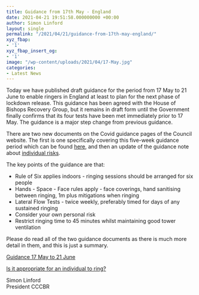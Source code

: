 ```yaml
---
title: Guidance from 17th May - England
date: 2021-04-21 19:51:58.000000000 +00:00
author: Simon Linford
layout: single
permalink: "/2021/04/21/guidance-from-17th-may-england/"
xyz_fbap:
- '1'
xyz_fbap_insert_og:
- '1'
image: "/wp-content/uploads/2021/04/17-May.jpg"
categories:
- Latest News
---
```

Today we have published draft guidance for the period from 17 May to 21 June to enable ringers in England at least to plan for the next phase of lockdown release. This guidance has been agreed with the House of Bishops Recovery Group, but it remains in draft form until the Government finally confirms that its four tests have been met immediately prior to 17 May. The guidance is a major step change from previous guidance.

There are two new documents on the Covid guidance pages of the Council website. The first is one specifically covering this five-week guidance period which can be found <a href="/coronavirus/guidance-17-may-to-21-june/" target="_blank" rel="noopener">here</a>, and then an update of the guidance note about <a href="/coronavirus/is-it-appropriate-for-an-individual-to-ring/" target="_blank" rel="noopener">individual risks</a>.

The key points of the guidance are that:

  * Rule of Six applies indoors - ringing sessions should be arranged for six people
  * Hands - Space - Face rules apply - face coverings, hand sanitising between ringing, 1m plus mitigations when ringing
  * Lateral Flow Tests - twice weekly, preferably timed for days of any sustained ringing
  * Consider your own personal risk
  * Restrict ringing time to 45 minutes whilst maintaining good tower ventilation

Please do read all of the two guidance documents as there is much more detail in them, and this is just a summary.

<a href="/coronavirus/guidance-17-may-to-21-june/" target="_blank" rel="noopener">Guidance 17 May to 21 June</a>

<a href="/coronavirus/is-it-appropriate-for-an-individual-to-ring/" target="_blank" rel="noopener">Is it appropriate for an individual to ring?</a>

Simon Linford  
President CCCBR

&nbsp;

&nbsp;
